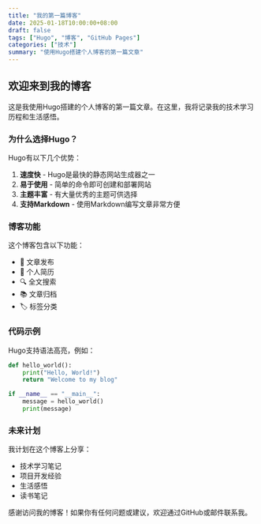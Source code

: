 ```yaml
---
title: "我的第一篇博客"
date: 2025-01-18T10:00:00+08:00
draft: false
tags: ["Hugo", "博客", "GitHub Pages"]
categories: ["技术"]
summary: "使用Hugo搭建个人博客的第一篇文章"
---
```


## 欢迎来到我的博客

这是我使用Hugo搭建的个人博客的第一篇文章。在这里，我将记录我的技术学习历程和生活感悟。

### 为什么选择Hugo？

Hugo有以下几个优势：

1. **速度快** - Hugo是最快的静态网站生成器之一
2. **易于使用** - 简单的命令即可创建和部署网站
3. **主题丰富** - 有大量优秀的主题可供选择
4. **支持Markdown** - 使用Markdown编写文章非常方便

### 博客功能

这个博客包含以下功能：

- 📝 文章发布
- 📄 个人简历
- 🔍 全文搜索
- 📚 文章归档
- 🏷️ 标签分类

### 代码示例

Hugo支持语法高亮，例如：

```python
def hello_world():
    print("Hello, World!")
    return "Welcome to my blog"

if __name__ == "__main__":
    message = hello_world()
    print(message)
```

### 未来计划

我计划在这个博客上分享：

- 技术学习笔记
- 项目开发经验
- 生活感悟
- 读书笔记

感谢访问我的博客！如果你有任何问题或建议，欢迎通过GitHub或邮件联系我。

